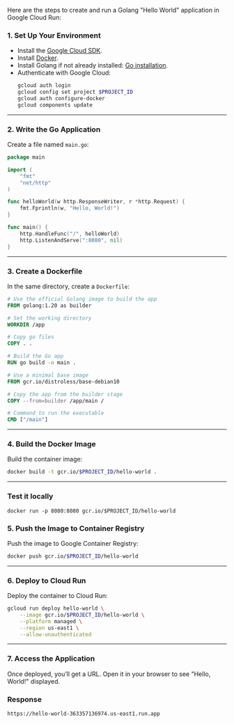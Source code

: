 Here are the steps to create and run a Golang "Hello World" application in Google Cloud Run:

### 1. **Set Up Your Environment**
   - Install the [Google Cloud SDK](https://cloud.google.com/sdk/docs/install).
   - Install [Docker](https://www.docker.com/products/docker-desktop).
   - Install Golang if not already installed: [Go installation](https://go.dev/dl/).
   - Authenticate with Google Cloud:
     ```bash
     gcloud auth login
     gcloud config set project $PROJECT_ID
     gcloud auth configure-docker
     gcloud components update
     ```

---

### 2. **Write the Go Application**
   Create a file named `main.go`:
   ```go
   package main

   import (
       "fmt"
       "net/http"
   )

   func helloWorld(w http.ResponseWriter, r *http.Request) {
       fmt.Fprintln(w, "Hello, World!")
   }

   func main() {
       http.HandleFunc("/", helloWorld)
       http.ListenAndServe(":8080", nil)
   }
   ```

---

### 3. **Create a Dockerfile**
   In the same directory, create a `Dockerfile`:
   ```dockerfile
   # Use the official Golang image to build the app
   FROM golang:1.20 as builder

   # Set the working directory
   WORKDIR /app

   # Copy go files
   COPY . .

   # Build the Go app
   RUN go build -o main .

   # Use a minimal base image
   FROM gcr.io/distroless/base-debian10

   # Copy the app from the builder stage
   COPY --from=builder /app/main /

   # Command to run the executable
   CMD ["/main"]
   ```

---

### 4. **Build the Docker Image**
   Build the container image:
   ```bash
   docker build -t gcr.io/$PROJECT_ID/hello-world .
   ```

---

### Test it locally
```
docker run -p 8080:8080 gcr.io/$PROJECT_ID/hello-world
```

### 5. **Push the Image to Container Registry**
   Push the image to Google Container Registry:
   ```bash
   docker push gcr.io/$PROJECT_ID/hello-world
   ```

---

### 6. **Deploy to Cloud Run**
   Deploy the container to Cloud Run:
   ```bash
   gcloud run deploy hello-world \
       --image gcr.io/$PROJECT_ID/hello-world \
       --platform managed \
       --region us-east1 \
       --allow-unauthenticated
   ```

---

### 7. **Access the Application**
   Once deployed, you’ll get a URL. Open it in your browser to see "Hello, World!" displayed.


### Response
```
https://hello-world-363357136974.us-east1.run.app
```
